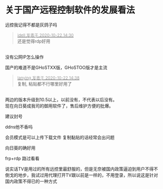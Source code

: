 # 关于国产远程控制软件的发展看法


远控我记得不都是灰鸽子吗

<div class="quote"><blockquote><font size="2"><a href="https://www.hostloc.com/forum.php?mod=redirect&amp;goto=findpost&amp;pid=9335886&amp;ptid=757142" target="_blank"><font color="#999999">idell 发表于 2020-10-22 14:30</font></a></font><br />
还是觉得rdp好用</blockquote></div><br />
没有公网IP怎么操作

国产的难道不是GHoSTXX版，GHoSTOO版才是主流

<div class="quote"><blockquote><font size="2"><a href="https://www.hostloc.com/forum.php?mod=redirect&amp;goto=findpost&amp;pid=9335930&amp;ptid=757142" target="_blank"><font color="#999999">lanying 发表于 2020-10-22 14:38</font></a></font><br />
复制, 粘贴都不行哪里好用了</blockquote></div><br />
两边的版本升级到10.5以上，以前没有，不代表以后没有。<br />
现在向日葵成我司的御用软件了，售后维护方便的批爆。

建议封号

ddns他不香吗

会员模式是可以上传下载文件 复制黏贴的话经常会出问题

向日葵的确好用

frp+rdp 路过看看

说实话TV是用过的所有远控里最舒服的，但是无奈被国内政策逼迫到用户不得不倒戈的地步，我试过用代理打开TV跟以前是一样的，不用登录，所以说这是针对国内政策不得已的一种方式
